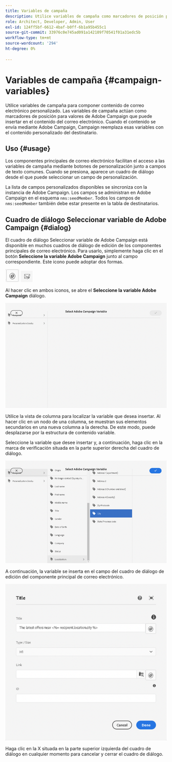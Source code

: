 ```yaml
---
title: Variables de campaña
description: Utilice variables de campaña como marcadores de posición para componer contenido de correo electrónico personalizado.
role: Architect, Developer, Admin, User
exl-id: 124ff5bf-6612-4baf-b0ff-6b1a95b455c1
source-git-commit: 33976c0e745ad091a142109f70541f01a31edc5b
workflow-type: tm+mt
source-wordcount: '294'
ht-degree: 0%

---
```



# Variables de campaña {#campaign-variables}

Utilice variables de campaña para componer contenido de correo electrónico personalizado. Las variables de campaña actúan como marcadores de posición para valores de Adobe Campaign que puede insertar en el contenido del correo electrónico. Cuando el contenido se envía mediante Adobe Campaign, Campaign reemplaza esas variables con el contenido personalizado del destinatario.

## Uso {#usage}

Los componentes principales de correo electrónico facilitan el acceso a las variables de campaña mediante botones de personalización junto a campos de texto comunes. Cuando se presiona, aparece un cuadro de diálogo desde el que puede seleccionar un campo de personalización.

La lista de campos personalizados disponibles se sincroniza con la instancia de Adobe Campaign. Los campos se administran en Adobe Campaign en el esquema `nms:seedMember`. Todos los campos de `nms:seedMember` también debe estar presente en la tabla de destinatarios.

## Cuadro de diálogo Seleccionar variable de Adobe Campaign {#dialog}

El cuadro de diálogo Seleccionar variable de Adobe Campaign está disponible en muchos cuadros de diálogo de edición de los componentes principales de correo electrónico. Para usarlo, simplemente haga clic en el botón **Seleccione la variable Adobe Campaign** junto al campo correspondiente. Este icono puede adoptar dos formas.

![Botón Adobe Campaign](/help/email/assets/campaign-button.png)
![Icono Seleccionar variable de Adobe Campaign](/help/email/assets/select-adobe-campaign-variable-icon.png)

Al hacer clic en ambos iconos, se abre el **Seleccione la variable Adobe Campaign** diálogo.

![Cuadro de diálogo Seleccionar variable de Adobe Campaign](assets/select-campaign-variable-dialog.png)

Utilice la vista de columna para localizar la variable que desea insertar. Al hacer clic en un nodo de una columna, se muestran sus elementos secundarios en una nueva columna a la derecha. De este modo, puede desplazarse por la estructura de contenido variable.

Seleccione la variable que desee insertar y, a continuación, haga clic en la marca de verificación situada en la parte superior derecha del cuadro de diálogo.

![Variable Adobe Campaign seleccionada](assets/select-campaign-variable-dialog-selected.png)

A continuación, la variable se inserta en el campo del cuadro de diálogo de edición del componente principal de correo electrónico.

![Variable de campaña insertada en el cuadro de diálogo de edición](assets/campaign-variable.png)

Haga clic en la X situada en la parte superior izquierda del cuadro de diálogo en cualquier momento para cancelar y cerrar el cuadro de diálogo.
